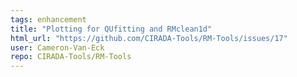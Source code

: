 ```yaml
---
tags: enhancement
title: "Plotting for QUfitting and RMclean1d"
html_url: "https://github.com/CIRADA-Tools/RM-Tools/issues/17"
user: Cameron-Van-Eck
repo: CIRADA-Tools/RM-Tools
---
```


